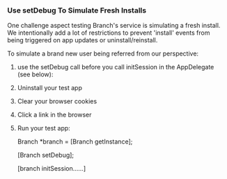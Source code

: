 
### Use setDebug To Simulate Fresh Installs

One challenge aspect testing Branch's service is simulating a fresh install. We intentionally add a lot of restrictions to prevent 'install' events from being triggered on app updates or uninstall/reinstall. 

To simulate a brand new user being referred from our perspective:

1. use the setDebug call before you call initSession in the AppDelegate (see below):
1. Uninstall your test app
1. Clear your browser cookies
1. Click a link in the browser
1. Run your test app:

    Branch *branch = [Branch getInstance];

    [Branch setDebug];
    
    [branch initSession......]
